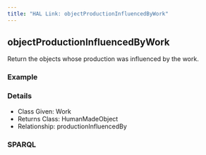 ```yaml
---
title: "HAL Link: objectProductionInfluencedByWork"
---
```


## objectProductionInfluencedByWork

Return the objects whose production was influenced by the work.

### Example




### Details

* Class Given: Work
* Returns Class: HumanMadeObject
* Relationship: productionInfluencedBy


### SPARQL
```

```

